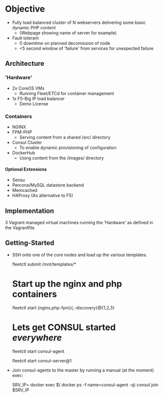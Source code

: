 # Objective

* Fully load balanced cluster of N webservers delivering some basic dynamic PHP content
  * (Webpage showing name of server for example)
* Fault tolerant
  * 0 downtime on planned decomission of node 
  * <5 second window of 'failure' from services for unexpected failure

## Architecture

### 'Hardware'

* 2x CoreOS VMs
  * Running Fleet/ETCd for container management
* 1x F5-Big IP load balancer
  * Demo License

### Containers

* NGINX
* FPM-PHP
  * Serving content from a shared /src/ directory    
* Consul Cluster
  * To enable dynamic provisioning of configuration
* DockerHub
  * Using content from the /images/ directory

#### Optional Extensions

* Sensu
* Percona/MySQL datastore backend
* Memcached
* HAProxy (As alternative to F5)

## Implementation

3 Vagrant managed virtual machines running the 'Hardware' as defined in the Vagrantfile.


## Getting-Started

* SSH onto one of the core nodes and load up the various templates.

    fleetctl submit /mnt/templates/*
    # Start up the nginx and php containers
    fleetctl start {nginx,php-fpm}{,-discovery}@{1,2,3}
    
    # Lets get CONSUL started *everywhere*
    fleetctl start consul-agent

    fleetctl start consul-server@1

* Join consul-agents to the master by running a manual (at the moment) exec:

    SRV_IP=<IP Of the consul-server host>
    docker exec $( docker ps -f name=consul-agent -q) consul join $SRV_IP

